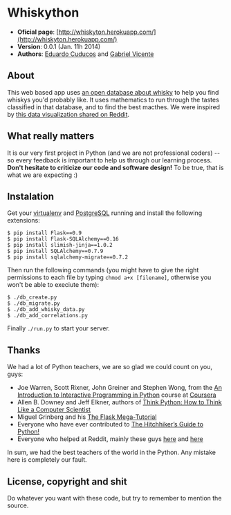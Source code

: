 Whiskython
==========

* **Oficial page**: [http://whiskyton.herokuapp.com/](http://whiskyton.herokuapp.com/)
* **Version**: 0.0.1 (Jan. 11h 2014)
* **Authors**: [Eduardo Cuducos](http://about.me/cuducos) and [Gabriel Vicente](http://about.me/gabrielvicente)

About
-----

This web based app uses [an open database about whisky](https://www.mathstat.strath.ac.uk/outreach/nessie/nessie_whisky.html) to help you find whiskys you'd probably like. It uses mathematics to run through the tastes classified in that database, and to find the best macthes. We were inspired by [this data visualization shared on Reddit](http://www.reddit.com/r/dataisbeautiful/comments/1u747v/flavor_profiles_for_86_scotch_whiskies/).

What really matters
-------------------

It is our very first project in Python (and we are not professional coders) -- so every feedback is important to help us through our learning process. **Don't hesitate to criticize our code and software design!** To be true, that is what we are expecting :)

Instalation
-----------

Get your [virtualenv](https://pypi.python.org/pypi/virtualenv) and [PostgreSQL](http://postgresql.org/) running and install the following extensions:

```
$ pip install Flask==0.9
$ pip install Flask-SQLAlchemy==0.16
$ pip install slimish-jinja==1.0.2
$ pip install SQLAlchemy==0.7.9
$ pip install sqlalchemy-migrate==0.7.2
```

Then run the following commands (you might have to give the right permissions to each file by typing `chmod a+x [filename]`, otherwise you won't be able to execiute them):

```
$ ./db_create.py
$ ./db_migrate.py
$ ./db_add_whisky_data.py
$ ./db_add_correlations.py
```

Finally `./run.py` to start your server.

Thanks
------

We had a lot of Python teachers, we are so glad we could count on you, guys:

* Joe Warren, Scott Rixner, John Greiner and Stephen Wong, from the [An Introduction to Interactive Programming in Python](https://www.coursera.org/course/interactivepython) course at [Coursera](https://www.coursera.org/)
* Allen B. Downey and Jeff Elkner, authors of [Think Python: How to Think Like a Computer Scientist](http://www.greenteapress.com/thinkpython/thinkpython.html)
* Miguel Grinberg and his [The Flask Mega-Tutorial](http://blog.miguelgrinberg.com/post/the-flask-mega-tutorial-part-i-hello-world)
* Everyone who have ever contributed to [The Hitchhiker’s Guide to Python!](http://docs.python-guide.org/en/latest/)
* Everyone who helped at Reddit, mainly these guys [here](http://www.reddit.com/r/webdev/comments/1uec51/a_dinosaur_wants_to_code/) and [here](http://www.reddit.com/r/Python/comments/1rnfle/setting_up_a_web_development_environment/) 

In sum, we had the best teachers of the world in the Python. Any mistake here is completely our fault. 

License, copyright and shit
---------------------------

Do whatever you want with these code, but try to remember to mention the source.
